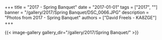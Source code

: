 +++
title = "2017 - Spring Banquet"
date = "2017-01-01"
tags = ["2017", ""]
banner = "/gallery/2017/Spring Banquet/DSC_0066.JPG"
description = "Photos from 2017 - Spring Banquet"
authors = ["David Freels - KA8ZGE"]
+++

{{< image-gallery gallery_dir="/gallery/2017/Spring Banquet/" >}}
